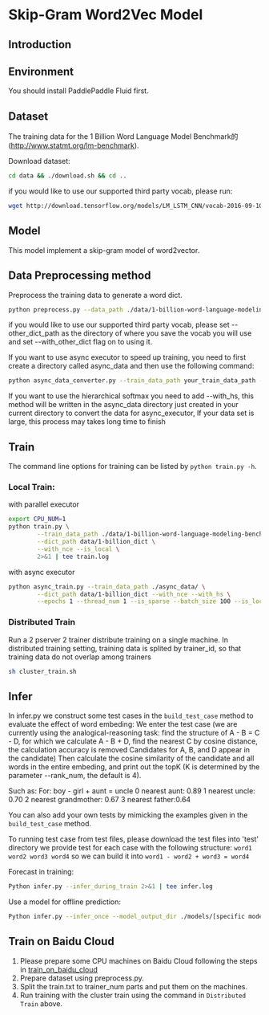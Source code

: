 
# Skip-Gram Word2Vec Model

## Introduction


## Environment
You should install PaddlePaddle Fluid first.

## Dataset
The training data for the 1 Billion Word Language Model Benchmark的(http://www.statmt.org/lm-benchmark).

Download dataset:
```bash
cd data && ./download.sh && cd ..
```
if you would like to use our supported third party vocab, please run:

```bash
wget http://download.tensorflow.org/models/LM_LSTM_CNN/vocab-2016-09-10.txt
```

## Model
This model implement a skip-gram model of word2vector.


## Data Preprocessing method

Preprocess the training data to generate a word dict.

```bash
python preprocess.py --data_path ./data/1-billion-word-language-modeling-benchmark-r13output/training-monolingual.tokenized.shuffled --is_local --dict_path data/1-billion_dict
```
if you would like to use our supported third party vocab, please set --other_dict_path as the directory of where you
save the vocab you will use and set --with_other_dict flag on to using it.

If you want to use async executor to speed up training, you need to first create a directory called async_data and then use the following command:
```bash
python async_data_converter.py --train_data_path your_train_data_path --dict_path your_dict_path
```
If you want to use the hierarchical softmax you need to add --with_hs, this method will be written in the async_data directory just created in your current directory to convert the data for async_executor,
If your data set is large, this process may takes long time to finish
## Train
The command line options for training can be listed by `python train.py -h`.

### Local Train:
with parallel executor
```bash
export CPU_NUM=1
python train.py \
        --train_data_path ./data/1-billion-word-language-modeling-benchmark-r13output/training-monolingual.tokenized.shuffled \
        --dict_path data/1-billion_dict \
        --with_nce --is_local \
        2>&1 | tee train.log
```
with async executor
```bash
python async_train.py --train_data_path ./async_data/ \
        --dict_path data/1-billion_dict --with_nce --with_hs \
        --epochs 1 --thread_num 1 --is_sparse --batch_size 100 --is_local 2>&1 | tee async_trainer1.log
```

### Distributed Train
Run a 2 pserver 2 trainer distribute training on a single machine.
In distributed training setting, training data is splited by trainer_id, so that training data
 do not overlap among trainers

```bash
sh cluster_train.sh
```

## Infer

In infer.py we construct some test cases in the `build_test_case` method to evaluate the effect of word embeding:
We enter the test case (we are currently using the analogical-reasoning task: find the structure of A - B = C - D, for which we calculate A - B + D, find the nearest C by cosine distance, the calculation accuracy is removed Candidates for A, B, and D appear in the candidate) Then calculate the cosine similarity of the candidate and all words in the entire embeding, and print out the topK (K is determined by the parameter --rank_num, the default is 4).

Such as:
For: boy - girl + aunt = uncle
0 nearest aunt: 0.89
1 nearest uncle: 0.70
2 nearest grandmother: 0.67
3 nearest father:0.64

You can also add your own tests by mimicking the examples given in the `build_test_case` method.

To running test case from test files, please download the test files into 'test' directory
we provide test for each case with the following structure:
        `word1 word2 word3 word4`
so we can build it into `word1 - word2 + word3 = word4`

Forecast in training:

```bash
Python infer.py --infer_during_train 2>&1 | tee infer.log
```
Use a model for offline prediction:

```bash
Python infer.py --infer_once --model_output_dir ./models/[specific models file directory] 2>&1 | tee infer.log
```

## Train on Baidu Cloud
1. Please prepare some CPU machines on Baidu Cloud following the steps in [train_on_baidu_cloud](https://github.com/PaddlePaddle/FluidDoc/blob/develop/doc/fluid/user_guides/howto/training/train_on_baidu_cloud_cn.rst)
1. Prepare dataset using preprocess.py.
1. Split the train.txt to trainer_num parts and put them on the machines.
1. Run training with the cluster train using the command in `Distributed Train` above.
